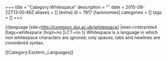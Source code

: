+++
title = "Category:Whitespace"
description = ""
date = 2015-09-22T13:00:46Z
aliases = []
[extra]
id = 7817
[taxonomies]
categories = []
tags = []
+++

{{language
|site=http://compsoc.dur.ac.uk/whitespace/
|exec=interpreted
|tags=whitespace
|hopl=no
|LCT=no
}}
Whitespace is a language in which non whitespace characters are ignored; only spaces, tabs and newlines are considered syntax.

[[Category:Esoteric_Languages]]
